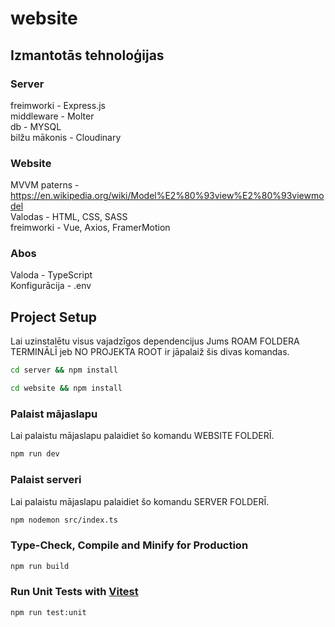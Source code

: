 # website

## Izmantotās tehnoloģijas
### Server
freimworki - Express.js
<br>middleware - Molter
<br>db - MYSQL
<br>bilžu mākonis - Cloudinary

### Website
MVVM paterns - https://en.wikipedia.org/wiki/Model%E2%80%93view%E2%80%93viewmodel 
<br>Valodas - HTML, CSS, SASS
<br>freimworki - Vue, Axios, FramerMotion

### Abos
Valoda - TypeScript
<br>Konfigurācija - .env

## Project Setup
Lai uzinstalētu visus vajadzīgos dependencijus Jums ROAM FOLDERA TERMINĀLĪ jeb NO PROJEKTA ROOT ir jāpalaiž šis divas komandas.

```sh
cd server && npm install
```
```sh
cd website && npm install
```

### Palaist mājaslapu
Lai palaistu mājaslapu palaidiet šo komandu WEBSITE FOLDERĪ.

```sh
npm run dev
```

### Palaist serveri
Lai palaistu mājaslapu palaidiet šo komandu SERVER FOLDERĪ.

```sh
npm nodemon src/index.ts
```




### Type-Check, Compile and Minify for Production

```sh
npm run build
```

### Run Unit Tests with [Vitest](https://vitest.dev/)

```sh
npm run test:unit
```
